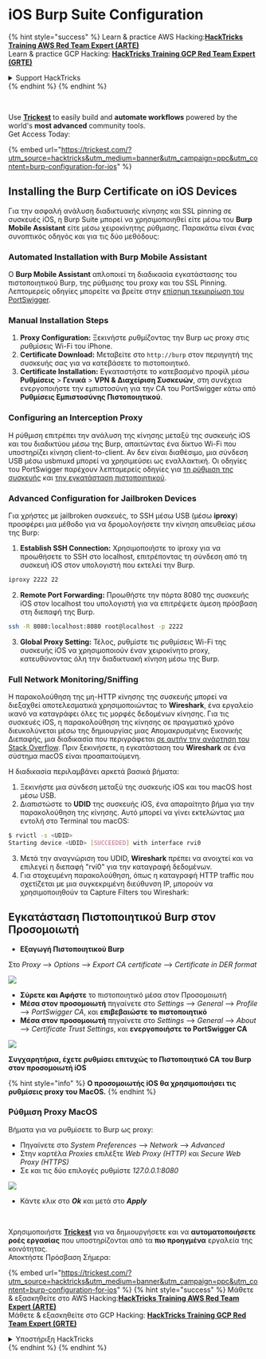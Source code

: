 # iOS Burp Suite Configuration

{% hint style="success" %}
Learn & practice AWS Hacking:<img src="/.gitbook/assets/arte.png" alt="" data-size="line">[**HackTricks Training AWS Red Team Expert (ARTE)**](https://training.hacktricks.xyz/courses/arte)<img src="/.gitbook/assets/arte.png" alt="" data-size="line">\
Learn & practice GCP Hacking: <img src="/.gitbook/assets/grte.png" alt="" data-size="line">[**HackTricks Training GCP Red Team Expert (GRTE)**<img src="/.gitbook/assets/grte.png" alt="" data-size="line">](https://training.hacktricks.xyz/courses/grte)

<details>

<summary>Support HackTricks</summary>

* Check the [**subscription plans**](https://github.com/sponsors/carlospolop)!
* **Join the** 💬 [**Discord group**](https://discord.gg/hRep4RUj7f) or the [**telegram group**](https://t.me/peass) or **follow** us on **Twitter** 🐦 [**@hacktricks\_live**](https://twitter.com/hacktricks\_live)**.**
* **Share hacking tricks by submitting PRs to the** [**HackTricks**](https://github.com/carlospolop/hacktricks) and [**HackTricks Cloud**](https://github.com/carlospolop/hacktricks-cloud) github repos.

</details>
{% endhint %}
{% endhint %}

<figure><img src="../../.gitbook/assets/image (48).png" alt=""><figcaption></figcaption></figure>

\
Use [**Trickest**](https://trickest.com/?utm_source=hacktricks&utm_medium=text&utm_campaign=ppc&utm_term=trickest&utm_content=burp-configuration-for-ios) to easily build and **automate workflows** powered by the world's **most advanced** community tools.\
Get Access Today:

{% embed url="https://trickest.com/?utm_source=hacktricks&utm_medium=banner&utm_campaign=ppc&utm_content=burp-configuration-for-ios" %}

## Installing the Burp Certificate on iOS Devices

Για την ασφαλή ανάλυση διαδικτυακής κίνησης και SSL pinning σε συσκευές iOS, η Burp Suite μπορεί να χρησιμοποιηθεί είτε μέσω του **Burp Mobile Assistant** είτε μέσω χειροκίνητης ρύθμισης. Παρακάτω είναι ένας συνοπτικός οδηγός και για τις δύο μεθόδους:

### Automated Installation with Burp Mobile Assistant

Ο **Burp Mobile Assistant** απλοποιεί τη διαδικασία εγκατάστασης του πιστοποιητικού Burp, της ρύθμισης του proxy και του SSL Pinning. Λεπτομερείς οδηγίες μπορείτε να βρείτε στην [επίσημη τεκμηρίωση του PortSwigger](https://portswigger.net/burp/documentation/desktop/tools/mobile-assistant/installing).

### Manual Installation Steps

1. **Proxy Configuration:** Ξεκινήστε ρυθμίζοντας την Burp ως proxy στις ρυθμίσεις Wi-Fi του iPhone.
2. **Certificate Download:** Μεταβείτε στο `http://burp` στον περιηγητή της συσκευής σας για να κατεβάσετε το πιστοποιητικό.
3. **Certificate Installation:** Εγκαταστήστε το κατεβασμένο προφίλ μέσω **Ρυθμίσεις** > **Γενικά** > **VPN & Διαχείριση Συσκευών**, στη συνέχεια ενεργοποιήστε την εμπιστοσύνη για την CA του PortSwigger κάτω από **Ρυθμίσεις Εμπιστοσύνης Πιστοποιητικού**.

### Configuring an Interception Proxy

Η ρύθμιση επιτρέπει την ανάλυση της κίνησης μεταξύ της συσκευής iOS και του διαδικτύου μέσω της Burp, απαιτώντας ένα δίκτυο Wi-Fi που υποστηρίζει κίνηση client-to-client. Αν δεν είναι διαθέσιμο, μια σύνδεση USB μέσω usbmuxd μπορεί να χρησιμεύσει ως εναλλακτική. Οι οδηγίες του PortSwigger παρέχουν λεπτομερείς οδηγίες για [τη ρύθμιση της συσκευής](https://support.portswigger.net/customer/portal/articles/1841108-configuring-an-ios-device-to-work-with-burp) και [την εγκατάσταση πιστοποιητικού](https://support.portswigger.net/customer/portal/articles/1841109-installing-burp-s-ca-certificate-in-an-ios-device).

### Advanced Configuration for Jailbroken Devices

Για χρήστες με jailbroken συσκευές, το SSH μέσω USB (μέσω **iproxy**) προσφέρει μια μέθοδο για να δρομολογήσετε την κίνηση απευθείας μέσω της Burp:

1.  **Establish SSH Connection:** Χρησιμοποιήστε το iproxy για να προωθήσετε το SSH στο localhost, επιτρέποντας τη σύνδεση από τη συσκευή iOS στον υπολογιστή που εκτελεί την Burp.

```bash
iproxy 2222 22
```
2.  **Remote Port Forwarding:** Προωθήστε την πόρτα 8080 της συσκευής iOS στον localhost του υπολογιστή για να επιτρέψετε άμεση πρόσβαση στη διεπαφή της Burp.

```bash
ssh -R 8080:localhost:8080 root@localhost -p 2222
```
3. **Global Proxy Setting:** Τέλος, ρυθμίστε τις ρυθμίσεις Wi-Fi της συσκευής iOS να χρησιμοποιούν έναν χειροκίνητο proxy, κατευθύνοντας όλη την διαδικτυακή κίνηση μέσω της Burp.

### Full Network Monitoring/Sniffing

Η παρακολούθηση της μη-HTTP κίνησης της συσκευής μπορεί να διεξαχθεί αποτελεσματικά χρησιμοποιώντας το **Wireshark**, ένα εργαλείο ικανό να καταγράφει όλες τις μορφές δεδομένων κίνησης. Για τις συσκευές iOS, η παρακολούθηση της κίνησης σε πραγματικό χρόνο διευκολύνεται μέσω της δημιουργίας μιας Απομακρυσμένης Εικονικής Διεπαφής, μια διαδικασία που περιγράφεται [σε αυτήν την ανάρτηση του Stack Overflow](https://stackoverflow.com/questions/9555403/capturing-mobile-phone-traffic-on-wireshark/33175819#33175819). Πριν ξεκινήσετε, η εγκατάσταση του **Wireshark** σε ένα σύστημα macOS είναι προαπαιτούμενη.

Η διαδικασία περιλαμβάνει αρκετά βασικά βήματα:

1. Ξεκινήστε μια σύνδεση μεταξύ της συσκευής iOS και του macOS host μέσω USB.
2. Διαπιστώστε το **UDID** της συσκευής iOS, ένα απαραίτητο βήμα για την παρακολούθηση της κίνησης. Αυτό μπορεί να γίνει εκτελώντας μια εντολή στο Terminal του macOS:
```bash
$ rvictl -s <UDID>
Starting device <UDID> [SUCCEEDED] with interface rvi0
```
3. Μετά την αναγνώριση του UDID, **Wireshark** πρέπει να ανοιχτεί και να επιλεγεί η διεπαφή "rvi0" για την καταγραφή δεδομένων.  
4. Για στοχευμένη παρακολούθηση, όπως η καταγραφή HTTP traffic που σχετίζεται με μια συγκεκριμένη διεύθυνση IP, μπορούν να χρησιμοποιηθούν τα Capture Filters του Wireshark:

## Εγκατάσταση Πιστοποιητικού Burp στον Προσομοιωτή

* **Εξαγωγή Πιστοποιητικού Burp**

Στο _Proxy_ --> _Options_ --> _Export CA certificate_ --> _Certificate in DER format_

![](<../../.gitbook/assets/image (534).png>)

* **Σύρετε και Αφήστε** το πιστοποιητικό μέσα στον Προσομοιωτή  
* **Μέσα στον προσομοιωτή** πηγαίνετε στο _Settings_ --> _General_ --> _Profile_ --> _PortSwigger CA_, και **επιβεβαιώστε το πιστοποιητικό**  
* **Μέσα στον προσομοιωτή** πηγαίνετε στο _Settings_ --> _General_ --> _About_ --> _Certificate Trust Settings_, και **ενεργοποιήστε το PortSwigger CA**

![](<../../.gitbook/assets/image (1048).png>)

**Συγχαρητήρια, έχετε ρυθμίσει επιτυχώς το Πιστοποιητικό CA του Burp στον προσομοιωτή iOS**

{% hint style="info" %}
**Ο προσομοιωτής iOS θα χρησιμοποιήσει τις ρυθμίσεις proxy του MacOS.**
{% endhint %}

### Ρύθμιση Proxy MacOS

Βήματα για να ρυθμίσετε το Burp ως proxy:

* Πηγαίνετε στο _System Preferences_ --> _Network_ --> _Advanced_  
* Στην καρτέλα _Proxies_ επιλέξτε _Web Proxy (HTTP)_ και _Secure Web Proxy (HTTPS)_  
* Σε και τις δύο επιλογές ρυθμίστε _127.0.0.1:8080_

![](<../../.gitbook/assets/image (431).png>)

* Κάντε κλικ στο _**Ok**_ και μετά στο _**Apply**_

<figure><img src="../../.gitbook/assets/image (48).png" alt=""><figcaption></figcaption></figure>

\
Χρησιμοποιήστε [**Trickest**](https://trickest.com/?utm_source=hacktricks&utm_medium=text&utm_campaign=ppc&utm_term=trickest&utm_content=burp-configuration-for-ios) για να δημιουργήσετε και να **αυτοματοποιήσετε ροές εργασίας** που υποστηρίζονται από τα **πιο προηγμένα** εργαλεία της κοινότητας.\
Αποκτήστε Πρόσβαση Σήμερα:

{% embed url="https://trickest.com/?utm_source=hacktricks&utm_medium=banner&utm_campaign=ppc&utm_content=burp-configuration-for-ios" %}
{% hint style="success" %}
Μάθετε & εξασκηθείτε στο AWS Hacking:<img src="/.gitbook/assets/arte.png" alt="" data-size="line">[**HackTricks Training AWS Red Team Expert (ARTE)**](https://training.hacktricks.xyz/courses/arte)<img src="/.gitbook/assets/arte.png" alt="" data-size="line">\
Μάθετε & εξασκηθείτε στο GCP Hacking: <img src="/.gitbook/assets/grte.png" alt="" data-size="line">[**HackTricks Training GCP Red Team Expert (GRTE)**<img src="/.gitbook/assets/grte.png" alt="" data-size="line">](https://training.hacktricks.xyz/courses/grte)

<details>

<summary>Υποστήριξη HackTricks</summary>

* Ελέγξτε τα [**σχέδια συνδρομής**](https://github.com/sponsors/carlospolop)!  
* **Εγγραφείτε στην** 💬 [**ομάδα Discord**](https://discord.gg/hRep4RUj7f) ή στην [**ομάδα telegram**](https://t.me/peass) ή **ακολουθήστε** μας στο **Twitter** 🐦 [**@hacktricks\_live**](https://twitter.com/hacktricks\_live)**.**  
* **Μοιραστείτε κόλπα hacking υποβάλλοντας PRs στα** [**HackTricks**](https://github.com/carlospolop/hacktricks) και [**HackTricks Cloud**](https://github.com/carlospolop/hacktricks-cloud) github repos.

</details>
{% endhint %}
</details>
{% endhint %}
